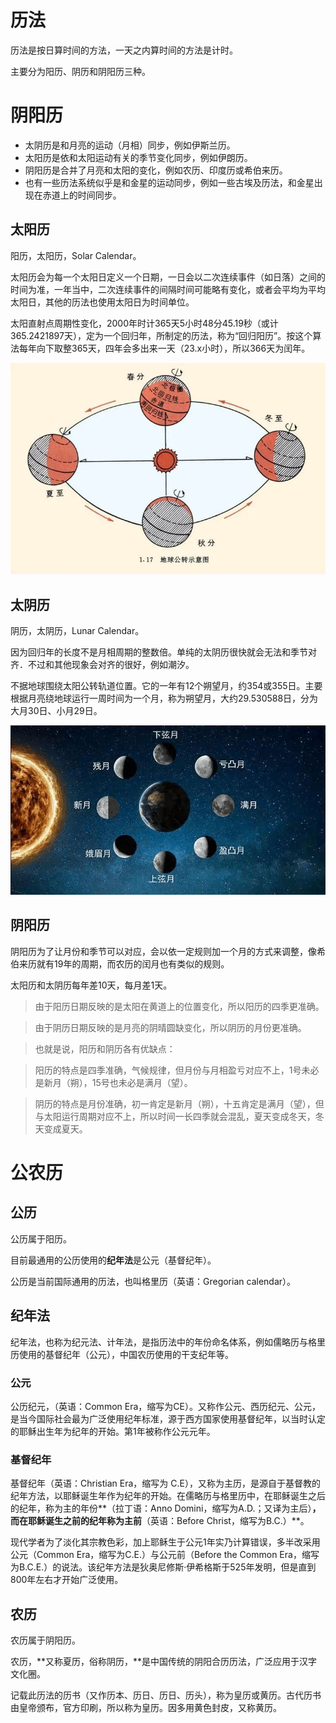 <!-- ex_nolevel -->
# 历法
历法是按日算时间的方法，一天之内算时间的方法是计时。

主要分为阳历、阴历和阴阳历三种。

# 阴阳历
- 太阴历是和月亮的运动（月相）同步，例如伊斯兰历。
- 太阳历是依和太阳运动有关的季节变化同步，例如伊朗历。
- 阴阳历是合并了月亮和太阳的变化，例如农历、印度历或希伯来历。
- 也有一些历法系统似乎是和金星的运动同步，例如一些古埃及历法，和金星出现在赤道上的时间同步。

## 太阳历
阳历，太阳历，Solar Calendar。

太阳历会为每一个太阳日定义一个日期，一日会以二次连续事件（如日落）之间的时间为准，一年当中，二次连续事件的间隔时间可能略有变化，或者会平均为平均太阳日，其他的历法也使用太阳日为时间单位。

太阳直射点周期性变化，2000年时计365天5小时48分45.19秒（或计365.2421897天），定为一个回归年，所制定的历法，称为“回归阳历”。按这个算法每年向下取整365天，四年会多出来一天（23.x小时），所以366天为闰年。

![地球公转示意图](/assets/32fa828ba61ea8d3fd1f3d638a41274e251f95caf20b.jpeg)

## 太阴历
阴历，太阴历，Lunar Calendar。

因为回归年的长度不是月相周期的整数倍。单纯的太阴历很快就会无法和季节对齐．不过和其他现象会对齐的很好，例如潮汐。

不据地球围绕太阳公转轨道位置。它的一年有12个朔望月，约354或355日。主要根据月亮绕地球运行一周时间为一个月，称为朔望月，大约29.530588日，分为大月30日、小月29日。

![月相（由地球上所观看之月光形态）](/assets/image18.png)

## 阴阳历
阴阳历为了让月份和季节可以对应，会以依一定规则加一个月的方式来调整，像希伯来历就有19年的周期，而农历的闰月也有类似的规则。

太阳历和太阴历每年差10天，每月差1天。

>由于阳历日期反映的是太阳在黄道上的位置变化，所以阳历的四季更准确。

>由于阴历日期反映的是月亮的阴晴圆缺变化，所以阴历的月份更准确。

>也就是说，阳历和阴历各有优缺点：

>阳历的特点是四季准确，气候规律，但月份与月相盈亏对应不上，1号未必是新月（朔），15号也未必是满月（望）。

>阴历的特点是月份准确，初一肯定是新月（朔），十五肯定是满月（望），但与太阳运行周期对应不上，所以时间一长四季就会混乱，夏天变成冬天，冬天变成夏天。

# 公农历
## 公历
公历属于阳历。

目前最通用的公历使用的**纪年法**是公元（基督纪年）。

公历是当前国际通用的历法，也叫格里历（英语：Gregorian calendar）。

## 纪年法
纪年法，也称为纪元法、计年法，是指历法中的年份命名体系，例如儒略历与格里历使用的基督纪年（公元），中国农历使用的干支纪年等。

### 公元
公历纪元，（英语：Common Era，缩写为CE）。又称作公元、西历纪元、公元，是当今国际社会最为广泛使用纪年标准，源于西方国家使用基督纪年，以当时认定的耶稣出生年为纪年的开始。第1年被称作公元元年。

### 基督纪年
基督纪年（英语：Christian Era，缩写为 C.E），又称为主历，是源自于基督教的纪年方法，以耶稣诞生年作为纪年的开始。在儒略历与格里历中，在耶稣诞生之后的纪年，称为主的年份**（拉丁语：Anno Domini，缩写为A.D.；又译为主后）**，而在耶稣诞生之前的纪年称为主前**（英语：Before Christ，缩写为B.C.）**。

现代学者为了淡化其宗教色彩，加上耶稣生于公元1年实乃计算错误，多半改采用公元（Common Era，缩写为C.E.）与公元前（Before the Common Era，缩写为B.C.E.）的说法。该纪年方法是狄奥尼修斯·伊希格斯于525年发明，但是直到800年左右才开始广泛使用。

## 农历
农历属于阴阳历。

农历，**又称夏历，俗称阴历，**是中国传统的阴阳合历历法，广泛应用于汉字文化圈。

记载此历法的历书（又作历本、历日、历日、历头），称为皇历或黄历。古代历书由皇帝颁布，官方印刷，所以称为皇历。因多用黄色封皮，又称黄历。